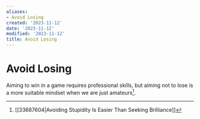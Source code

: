 ```yaml
---
aliases:
- Avoid Losing
created: '2023-11-12'
date: '2023-11-12'
modified: '2023-11-12'
title: Avoid Losing
---
```


# Avoid Losing

Aiming to win in a game requires professional skills, but aiming not to lose is a more suitable mindset when we are just amateurs[^1].

[^1]: [[33687604|Avoiding Stupidity Is Easier Than Seeking Brilliance]]